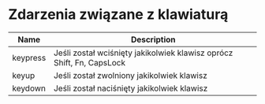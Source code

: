 # Zdarzenia związane z klawiaturą

| Name  |  Description
|----------|---------------------------------------------------------------------------------|
| keypress | Jeśli został wciśnięty jakikolwiek klawisz oprócz Shift, Fn, CapsLock|
| keyup    | Jeśli został zwolniony jakikolwiek klawisz|
| keydown  | Jeśli został naciśnięty jakikolwiek klawisz|
